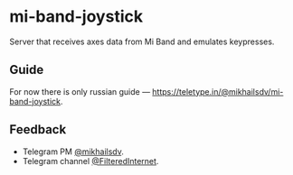 # mi-band-joystick
Server that receives axes data from Mi Band and emulates keypresses.

## Guide
For now there is only russian guide — https://teletype.in/@mikhailsdv/mi-band-joystick.

## Feedback
- Telegram PM [@mikhailsdv](https://t.me/mikhailsdv).
- Telegram channel [@FilteredInternet](https://t.me/FilteredInternet).
